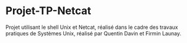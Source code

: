 # Projet-TP-Netcat
Projet utilisant le shell Unix et Netcat, réalisé dans le cadre des travaux pratiques de Systèmes Unix, réalisé par Quentin Davin et Firmin Launay.
